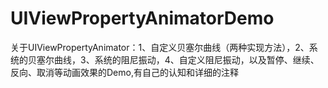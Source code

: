 # UIViewPropertyAnimatorDemo
关于UIViewPropertyAnimator：1、自定义贝塞尔曲线（两种实现方法），2、系统的贝塞尔曲线，3、系统的阻尼振动，4、自定义阻尼振动，以及暂停、继续、反向、取消等动画效果的Demo,有自己的认知和详细的注释
